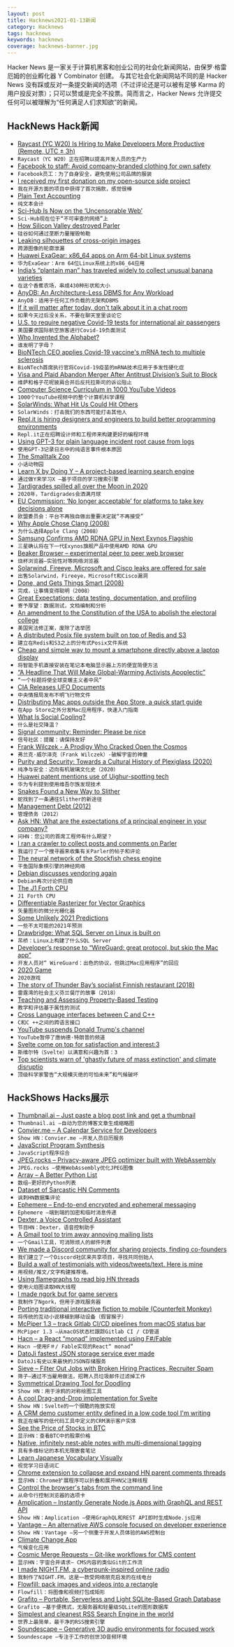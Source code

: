 ```yaml
---
layout: post
title: Hacknews2021-01-13新闻
category: Hacknews
tags: hacknews
keywords: hacknews
coverage: hacknews-banner.jpg
---
```


Hacker News 是一家关于计算机黑客和创业公司的社会化新闻网站，由保罗·格雷厄姆的创业孵化器 Y Combinator 创建。
与其它社会化新闻网站不同的是 Hacker News 没有踩或反对一条提交新闻的选项（不过评论还是可以被有足够 Karma 的用户投反对票）；只可以赞或是完全不投票。简而言之，Hacker News 允许提交任何可以被理解为“任何满足人们求知欲”的新闻。

## HackNews Hack新闻


- [Raycast (YC W20) Is Hiring to Make Developers More Productive (Remote, UTC ± 3h)](https://raycast.com/jobs)
- `Raycast（YC W20）正在招聘以提高开发人员的生产力`
- [Facebook to staff: Avoid company-branded clothing for own safety](https://www.businessinsider.com/facebook-trump-ban-staff-company-branded-clothing-safety-concerns-2021-1)
- `Facebook员工：为了自身安全，避免使用公司品牌的服装`
- [I received my first donation on my open-source side project](https://gourav.io/blog/first-donation-on-open-source-side-project)
- `我在开源方面的项目中获得了首次捐款，感觉很棒`
- [Plain Text Accounting](https://plaintextaccounting.org/)
- `纯文本会计`
- [Sci-Hub Is Now on the ‘Uncensorable Web’](https://www.nasdaq.com/articles/pirated-academic-database-sci-hub-is-now-on-the-uncensorable-web-2021-01-11)
- `Sci-Hub现在位于“不可审查的网络”上`
- [How Silicon Valley destroyed Parler](https://greenwald.substack.com/p/how-silicon-valley-in-a-show-of-monopolistic)
- `硅谷如何通过垄断力量摧毁帕勒`
- [Leaking silhouettes of cross-origin images](https://blog.mozilla.org/attack-and-defense/2021/01/11/leaking-silhouettes-of-cross-origin-images/)
- `跨源图像的轮廓泄漏`
- [Huawei ExaGear: x86_64 apps on Arm 64-bit Linux systems](https://threedots.ovh/blog/2021/01/huawei-exagear-x86_64-apps-on-arm64/)
- `华为ExaGear：Arm 64位Linux系统上的x86_64应用`
- [India’s “plantain man” has traveled widely to collect unusual banana varieties](https://www.atlasobscura.com/articles/how-many-kinds-bananas-are-there)
- `在这个香蕉农场，串成430种形状和大小`
- [AnyDB: An Architecture-Less DBMS for Any Workload](https://arxiv.org/abs/2009.02258)
- `AnyDB：适用于任何工作负载的无架构DBMS`
- [If it will matter after today, don't talk about it in a chat room](https://critter.blog/2021/01/12/if-it-matters-after-today-stop-talking-about-it-in-a-chat-room/)
- `如果今天过后没关系，不要在聊天室里谈论它`
- [U.S. to require negative Covid-19 tests for international air passengers](https://www.reuters.com/article/us-health-coronavirus-airlines/u-s-to-require-negative-covid-19-tests-for-international-air-passengers-sources-idUSKBN29H2KD)
- `美国要求国际航空旅客进行Covid-19负面测试`
- [Who Invented the Alphabet?](https://www.smithsonianmag.com/history/inventing-alphabet-180976520/)
- `谁发明了字母？`
- [BioNTech CEO applies Covid-19 vaccine's mRNA tech to multiple sclerosis](https://www.fiercebiotech.com/research/biontech-ceo-turns-covid-19-vaccine-s-mrna-tech-against-multiple-sclerosis)
- `BioNTech首席执行官将Covid-19疫苗的mRNA技术应用于多发性硬化症`
- [Visa and Plaid Abandon Merger After Antitrust Division’s Suit to Block](https://www.justice.gov/opa/pr/visa-and-plaid-abandon-merger-after-antitrust-division-s-suit-block)
- `维萨和格子花呢披肩合并后反托拉斯司的诉讼阻止`
- [Computer Science Curriculum in 1000 YouTube Videos](https://laconicml.com/computer-science-curriculum-youtube-videos/)
- `1000个YouTube视频中的整个计算机科学课程`
- [SolarWinds: What Hit Us Could Hit Others](https://krebsonsecurity.com/2021/01/solarwinds-what-hit-us-could-hit-others/)
- `SolarWinds：打击我们的东西可能打击其他人`
- [Repl.it is hiring designers and engineers to build better programming environments](https://repl.it/site/careers)
- `Repl.it正在招聘设计师和工程师来构建更好的编程环境`
- [Using GPT-3 for plain language incident root cause from logs](https://www.zebrium.com/blog/using-gpt-3-with-zebrium-for-plain-language-incident-root-cause-from-logs)
- `使用GPT-3记录日志中的纯语言事件根本原因`
- [The Smalltalk Zoo](https://smalltalkzoo.thechm.org/)
- `小话动物园`
- [Learn X by Doing Y – A project-based learning search engine](https://aquadzn.github.io/learn-x-by-doing-y/)
- `通过做Y来学习X –基于项目的学习搜索引擎`
- [Tardigrades spilled all over the Moon in 2020](https://www.inverse.com/science/tardigrades-may-have-taken-over-the-moon)
- `2020年，Tardigrades会洒满月球`
- [EU Commission: ‘No longer acceptable’ for platforms to take key decisions alone](https://www.euractiv.com/section/digital/news/no-longer-acceptable-for-platforms-to-take-key-decisions-alone-eu-commission-says/)
- `欧盟委员会：平台不再独自做出重要决定就“不再接受”`
- [Why Apple Chose Clang (2008)](https://opensource.apple.com/source/clang/clang-23/clang/tools/clang/www/comparison.html)
- `为什么选择Apple Clang（2008）`
- [Samsung Confirms AMD RDNA GPU in Next Exynos Flagship](https://www.anandtech.com/show/16408/samsung-confirms-amd-rdna-gpu-in-next-exynos-flagship)
- `三星确认将在下一代Exynos旗舰产品中使用AMD RDNA GPU`
- [Beaker Browser – experimental peer to peer web browser](https://beakerbrowser.com/)
- `烧杯浏览器–实验性对等网络浏览器`
- [Solarwind, Fireeye, Microsoft and Cisco leaks are offered for sale](http://solarleaks.net/)
- `出售Solarwind，Fireeye，Microsoft和Cisco漏洞`
- [Done, and Gets Things Smart (2008)](http://steve-yegge.blogspot.com/2008/06/done-and-gets-things-smart.html)
- `完成，让事情变得聪明（2008）`
- [Great Expectations: data testing, documentation, and profiling](https://greatexpectations.io/)
- `寄予厚望：数据测试，文档编制和分析`
- [An amendment to the Constitution of the USA to abolish the electoral college](https://www.congress.gov/bill/117th-congress/house-joint-resolution/14/text)
- `美国宪法修正案，废除了选举团`
- [A distributed Posix file system built on top of Redis and S3](https://github.com/juicedata/juicefs)
- `建立在Redis和S3之上的分布式Posix文件系统`
- [Cheap and simple way to mount a smartphone directly above a laptop display](https://michaelnaimark.medium.com/a-cheap-simple-hack-for-improving-your-online-classtime-experiences-802071cd34c1)
- `将智能手机直接安装在笔记本电脑显示器上方的便宜简便方法`
- [“A Headline That Will Make Global-Warming Activists Apoplectic”](https://statmodeling.stat.columbia.edu/2021/01/11/a-headline-that-will-make-global-warming-activists-apoplectic-hows-that-one-going-huh/)
- `“一个标题将使全球变暖主义者中风”`
- [CIA Releases UFO Documents](https://www.theblackvault.com/documentarchive/ufos-the-central-intelligence-agency-cia-collection/)
- `中央情报局发布不明飞行物文件`
- [Distributing Mac apps outside the App Store, a quick start guide](https://rambo.codes/posts/2021-01-08-distributing-mac-apps-outside-the-app-store)
- `在App Store之外分发Mac应用程序，快速入门指南`
- [What Is Social Cooling?](https://reasonandmeaning.com/2017/10/31/what-is-social-cooling/)
- `什么是社交降温？`
- [Signal community: Reminder: Please be nice](https://community.signalusers.org/t/reminder-please-be-nice/21217)
- `信号社区：提醒：请保持友好`
- [Frank Wilczek - A Prodigy Who Cracked Open the Cosmos](https://www.quantamagazine.org/frank-wilczek-cracked-open-the-cosmos-20210112/)
- `弗兰克·威尔泽克（Frank Wilczek）-破解宇宙的神童`
- [Purity and Security: Towards a Cultural History of Plexiglass (2020)](https://placesjournal.org/article/purity-and-security-a-cultural-history-of-plexiglass/)
- `纯净与安全：迈向有机玻璃文化史（2020）`
- [Huawei patent mentions use of Uighur-spotting tech](https://www.bbc.co.uk/news/technology-55634388)
- `华为专利提到使用维吾尔族发现技术`
- [Snakes Found a New Way to Slither](https://www.nytimes.com/2021/01/11/science/brown-tree-snake-climbing.html)
- `蛇找到了一条通往Slither的新途径`
- [Management Debt (2012)](https://a16z.com/2012/01/19/management-debt/)
- `管理债务（2012）`
- [Ask HN: What are the expectations of a principal engineer in your company?](item?id=25758663)
- `问HN：您公司的首席工程师有什么期望？`
- [I ran a crawler to collect posts and comments on Parler](https://anonymousdata.medium.com/violent-hashtag-frequencies-in-parler-eddab2871b66)
- `我运行了一个搜寻器来收集有关Parler的帖子和评论`
- [The neural network of the Stockfish chess engine](https://cp4space.hatsya.com/2021/01/08/the-neural-network-of-the-stockfish-chess-engine/)
- `干鱼国际象棋引擎的神经网络`
- [Debian discusses vendoring again](https://lwn.net/SubscriberLink/842319/8adb13e08d0302bd/)
- `Debian再次讨论供应商`
- [The J1 Forth CPU](https://www.excamera.com/sphinx/fpga-j1.html)
- `J1 Forth CPU`
- [Differentiable Rasterizer for Vector Graphics](https://people.csail.mit.edu/tzumao/diffvg/)
- `矢量图形的微分光栅化器`
- [Some Unlikely 2021 Predictions](https://lwn.net/SubscriberLink/840632/5120a4e4b44f7d2a/)
- `一些不太可能的2021年预测`
- [Drawbridge: What SQL Server on Linux is built on](https://threedots.ovh/blog/2021/01/drawbridge-what-sql-server-on-linux-is-built-on/)
- `吊桥：Linux上构建了什么SQL Server`
- [Developer’s response to “WireGuard: great protocol, but skip the Mac app”](https://lists.zx2c4.com/pipermail/wireguard/2020-December/006226.html)
- `开发人员对“ WireGuard：出色的协议，但跳过Mac应用程序”的回应`
- [2020 Game](https://2020game.io/)
- `2020游戏`
- [The story of Thunder Bay’s socialist Finnish restaurant (2018)](https://www.tvo.org/article/the-story-of-thunder-bays-socialist-finnish-restaurant)
- `雷霆湾的社会主义芬兰餐厅的故事（2018）`
- [Teaching and Assessing Property-Based Testing](https://blog.brownplt.org/2021/01/10/property-based-testing.html)
- `教学和评估基于属性的测试`
- [Cross Language interfaces between C and C++](https://gustedt.wordpress.com/2017/08/08/cross-language-interfaces-between-c-and-c/)
- `C和C ++之间的跨语言接口`
- [YouTube suspends Donald Trump's channel](https://www.bbc.com/news/technology-55643774)
- `YouTube暂停了唐纳德·特朗普的频道`
- [Svelte come on top for satisfaction and interest:3](https://2020.stateofjs.com/en-us/technologies/front-end-frameworks/#front_end_frameworks_experience_ranking)
- `斯维尔特（Svelte）以满意和兴趣为首：3`
- [Top scientists warn of 'ghastly future of mass extinction' and climate disruptio](https://www.theguardian.com/environment/2021/jan/13/top-scientists-warn-of-ghastly-future-of-mass-extinction-and-climate-disruption-aoe)
- `顶级科学家警告“大规模灭绝的可怕未来”和气候破坏`


## HackShows Hacks展示

- [ Thumbnail.ai – Just paste a blog post link and get a thumbnail](https://thumbnail.ai/)
- `Thumbnail.ai –自动为您的博客文章生成缩略图`
- [ Convier.me – A Calendar Service for Developers](https://convier.me)
- `Show HN：Convier.me –开发人员日历服务`
- [ JavaScript Program Synthesis](https://grgv.xyz/inductive_program_synthesis/)
- `JavaScript程序综合`
- [ JPEG.rocks – Privacy-aware JPEG optimizer built with WebAssembly](https://jpeg.rocks)
- `JPEG.rocks –使用WebAssembly优化JPEG图像`
- [ Array – A Better Python List](https://github.com/Lauriat/funct)
- `数组–更好的Python列表`
- [ Dataset of Sarcastic HN Comments](https://github.com/traghav/sarcasticHN)
- `讽刺HN数据集评论`
- [ Ephemere – End-to-end encrypted and ephemeral messaging](https://ephemere.app)
- `Ephemere –端到端的加密和临时消息传递`
- [ Dexter, a Voice Controlled Assistant](https://github.com/iamsrp/dexter)
- `节目HN：Dexter，语音控制助手`
- [ A Gmail tool to trim away annoying mailing lists](https://trimbox.io/)
- `一个Gmail工具，可消除烦人的邮件列表`
- [ We made a Discord community for sharing projects, finding co-founders](https://discord.com/invite/4naFT8d)
- `我们建立了一个Discord社区来共享项目，寻找共同创始人`
- [ Build a wall of testimonials with videos/tweets/text. Here is mine](https://testimonial.to/testimonial/all)
- `用视频/推文/文字构建推荐墙。`
- [ Using flamegraphs to read big HN threads](https://trungdq88.github.io/hn-big-threads/index.html)
- `使用火焰图读取HN大线程`
- [ I made ngork but for game servers](https://playit.gg/)
- `我制作了Ngork，但用于游戏服务器`
- [ Porting traditional interactive fiction to mobile (Counterfeit Monkey)](https://memalign.github.io/m/counterfeitmonkey/index.html)
- `将传统的互动小说移植到移动设备（假冒猴子）`
- [ McPiper 1.3 – track Gitlab CI/CD pipelines from macOS status bar](https://www.mcpiper.app/)
- `McPiper 1.3 –从macOS状态栏跟踪Gitlab CI / CD管道`
- [ Hacn – a React “monad” implemented using F#/Fable](https://github.com/pj/hacn)
- `Hacn –使用F＃/ Fable实现的React“ monad”`
- [ DatoJi fastest JSON storage service ever made](https://datoji.dev)
- `DatoJi有史以来最快的JSON存储服务`
- [ Sieve – Filter Out Jobs with Broken Hiring Practices, Recruiter Spam](https://sievejobs.com/)
- `筛子–通过不当雇用做法，招聘人员垃圾邮件过滤掉工作`
- [ Symmetrical Drawing Tool for Doodling](https://www.aliciaunderhill.xyz/Andala/)
- `Show HN：用于涂鸦的对称绘图工具`
- [ A cool Drag-and-Drop implementation for Svelte](https://github.com/isaacHagoel/svelte-dnd-action)
- `Show HN：Svelte的一个很酷的拖放实现`
- [ A CRM demo customer entity defined in a low code tool I'm writing](http://sborex.com/res/process_customer.html?taskId=modelsource&modelId=customer)
- `我正在编写的低代码工具中定义的CRM演示客户实体`
- [ See the Price of Stocks in BTC](https://stonksinbtc.xyz/)
- `显示HN：查看BTC中的股票价格`
- [ Native, infinitely nest-able notes with multi-dimensional tagging](https://northnotes.app)
- `具有多维标记的本机无限嵌套笔记`
- [ Learn Japanese Vocabulary Visually](https://www.kumalearn.com/ebooks)
- `视觉学习日语词汇`
- [ Chrome extension to collapse and expand HN parent comments threads](https://github.com/marcosnils/orange-juicer/blob/main/README.md#motivation)
- `显示HN：Chrome扩展程序可以折叠和展开HN父注释线程`
- [ Control the browser's tabs from the command line](https://github.com/balta2ar/brotab)
- `从命令行控制浏览器的选项卡`
- [ Amplication – Instantly Generate Node.js Apps with GraphQL and REST API](https://github.com/amplication/amplication)
- `Show HN：Amplication –使用GraphQL和REST API即时生成Node.js应用`
- [ Vantage – An alternative AWS console focused on developer experience](https://www.vantage.sh/)
- `Show HN：Vantage –另一个侧重于开发人员体验的AWS控制台`
- [ Climate Change App](https://play.google.com/store/apps/details?id=com.changeit.changeit)
- `气候变化应用`
- [ Cosmic Merge Requests – Git-like workflows for CMS content](https://www.cosmicjs.com/blog/introducing-merge-requests)
- `显示HN：宇宙合并请求– CMS内容的类似Git的工作流`
- [ I made NIGHT.FM, a cyberpunk-inspired online radio](https://night.fm/)
- `我制作了NIGHT.FM，这是一款受网络朋克启发的在线电台`
- [ Flowfill: pack images and videos into a rectangle](https://github.com/ijt/flowfill)
- `Flowfill：将图像和视频打包成矩形`
- [ Grafito – Portable, Serverless and Light SQLite-Based Graph Database](https://github.com/arturo-lang/grafito)
- `Grafito –基于便携式，无服务器和轻量级SQLite的图形数据库`
- [ Simplest and cleanest RSS Search Engine in the world](https://datorss.com)
- `世界上最简单，最干净的RSS搜索引擎`
- [ Soundescape – Generative 3D audio environments for focused work](https://soundescape.io/)
- `Soundescape –专注于工作的创世3D音频环境`

